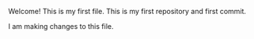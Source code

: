 Welcome! This is my first file.
This is my first repository and first commit.

I am making changes to this file. 
